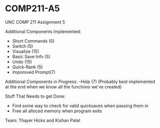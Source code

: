 # COMP211-A5
UNC COMP 211 Assignment 5

Additional Components Implemented:
-  Short Commands (5)
-  Switch (5)
-  Visualize (15)
-  Basic Save Info (5)
-  Undo (15)
-  Quick-Rank (5)
-  Imporoved Prompt(7)


Additional Components in Progress:
  -Help (7) (Probably best implemented at the end when we know all the functions we've created)
  
Stuff That Needs to get Done:
-  Find some way to check for valid quicksaves when passing them in
-  Free all alloced memory when program exits

Team: Thayer Hicks and Kishan Patel

